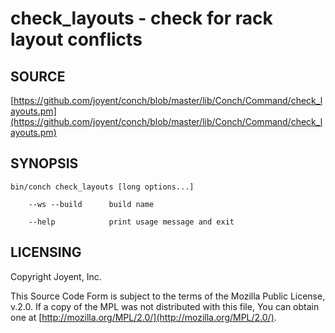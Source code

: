 # check\_layouts - check for rack layout conflicts

## SOURCE

[https://github.com/joyent/conch/blob/master/lib/Conch/Command/check_layouts.pm](https://github.com/joyent/conch/blob/master/lib/Conch/Command/check_layouts.pm)

## SYNOPSIS

```
bin/conch check_layouts [long options...]

    --ws --build      build name

    --help            print usage message and exit
```

## LICENSING

Copyright Joyent, Inc.

This Source Code Form is subject to the terms of the Mozilla Public License,
v.2.0. If a copy of the MPL was not distributed with this file, You can obtain
one at [http://mozilla.org/MPL/2.0/](http://mozilla.org/MPL/2.0/).
